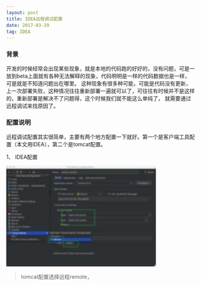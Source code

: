 ```yaml
---
layout: post
title: IDEA远程调试配置
date: 2017-03-29
tag: IDEA
---
```

### 背景
开发的时候经常会出现某些现象，就是本地的代码跑的好好的，没有问题，可是一放到beta上面就有各种无法解释的现象，代码明明是一样的代码数据也是一样，可是就是不知道问题出在哪里。
这种现象有很多种可能，可能是代码没有更新，上一次部署失败，这种情况往往重新部署一遍就可以了，可往往有时候并不是这样的，重新部署是解决不了问题得，这个时候我们就不能这么单纯了，
就需要通过远程调试来找原因了。

### 配置说明
远程调试配置其实很简单，主要有两个地方配置一下就好。第一个是客户端工具配置（本文用IDEA），第二个是tomcat配置。

1、 IDEA配置

<img src="/images/posts/articles/2017-03-29/001.jpg" alt="配置" style="width:400px;">

> tomcat配置选择远程remote，
